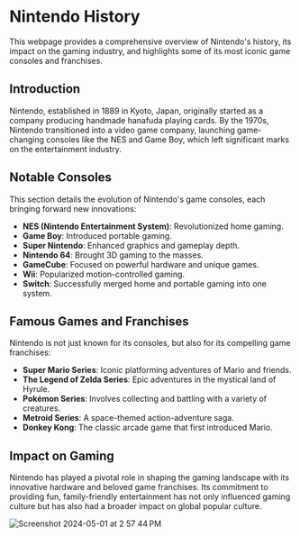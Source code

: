 # Nintendo History

This webpage provides a comprehensive overview of Nintendo's history, its impact on the gaming industry, and highlights some of its most iconic game consoles and franchises.

## Introduction

Nintendo, established in 1889 in Kyoto, Japan, originally started as a company producing handmade hanafuda playing cards. By the 1970s, Nintendo transitioned into a video game company, launching game-changing consoles like the NES and Game Boy, which left significant marks on the entertainment industry.

## Notable Consoles

This section details the evolution of Nintendo's game consoles, each bringing forward new innovations:

- **NES (Nintendo Entertainment System)**: Revolutionized home gaming.
- **Game Boy**: Introduced portable gaming.
- **Super Nintendo**: Enhanced graphics and gameplay depth.
- **Nintendo 64**: Brought 3D gaming to the masses.
- **GameCube**: Focused on powerful hardware and unique games.
- **Wii**: Popularized motion-controlled gaming.
- **Switch**: Successfully merged home and portable gaming into one system.

## Famous Games and Franchises

Nintendo is not just known for its consoles, but also for its compelling game franchises:

- **Super Mario Series**: Iconic platforming adventures of Mario and friends.
- **The Legend of Zelda Series**: Epic adventures in the mystical land of Hyrule.
- **Pokémon Series**: Involves collecting and battling with a variety of creatures.
- **Metroid Series**: A space-themed action-adventure saga.
- **Donkey Kong**: The classic arcade game that first introduced Mario.

## Impact on Gaming

Nintendo has played a pivotal role in shaping the gaming landscape with its innovative hardware and beloved game franchises. Its commitment to providing fun, family-friendly entertainment has not only influenced gaming culture but has also had a broader impact on global popular culture.

![Screenshot 2024-05-01 at 2 57 44 PM](https://github.com/sujaanr/nintendo-history/assets/145608695/295a236d-c6ff-4f10-a0fa-f81d4f17b12d)
